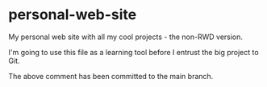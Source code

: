 personal-web-site
=================

My personal web site with all my cool projects - the non-RWD version.

I'm going to use this file as a learning tool before I entrust the big project to Git.

The above comment has been committed to the main branch.
